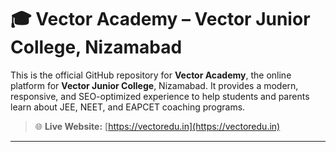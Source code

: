 # 🎓 Vector Academy – Vector Junior College, Nizamabad

This is the official GitHub repository for **Vector Academy**, the online platform for **Vector Junior College**, Nizamabad. It provides a modern, responsive, and SEO-optimized experience to help students and parents learn about JEE, NEET, and EAPCET coaching programs.

> 🌐 **Live Website:** [https://vectoredu.in](https://vectoredu.in)

---

